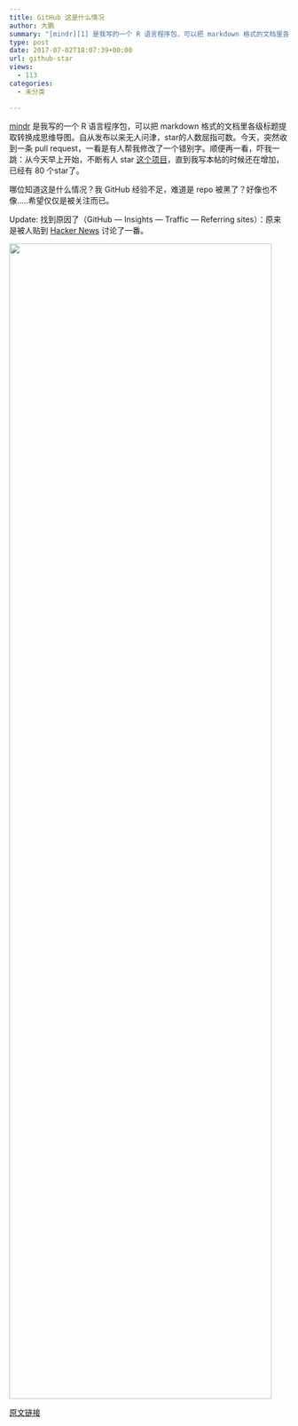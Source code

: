 ```yaml
---
title: GitHub 这是什么情况
author: 大鹏
summary: "[mindr][1] 是我写的一个 R 语言程序包，可以把 markdown 格式的文档里各级标题提取转换成思维导图。自从发布以来无人问津，star的人数屈指可数。今天，突然收到一条 pull request，一看是有人帮我修改了一个错别字。顺便再一看，吓我一跳：从今天早上开始，不断有人 star [这个项目][2]，直到我写本帖的时候还在增加，已经有 80 个star了。"
type: post
date: 2017-07-02T18:07:39+00:00
url: github-star
views:
  - 113
categories:
  - 未分类

---
```

[mindr][1] 是我写的一个 R 语言程序包，可以把 markdown 格式的文档里各级标题提取转换成思维导图。自从发布以来无人问津，star的人数屈指可数。今天，突然收到一条 pull request，一看是有人帮我修改了一个错别字。顺便再一看，吓我一跳：从今天早上开始，不断有人 star [这个项目][2]，直到我写本帖的时候还在增加，已经有 80 个star了。

哪位知道这是什么情况？我 GitHub 经验不足，难道是 repo 被黑了？好像也不像&#8230;..希望仅仅是被关注而已。

Update: 找到原因了（GitHub &#8212; Insights &#8212; Traffic &#8212; Referring sites）：原来是被人贴到 [Hacker News][3] 讨论了一番。

[<img src="http://pzhao.org/wp-content/uploads/2017/07/screenshot-github.com-2017-07-02-17-41-00-.png" alt="" width="473" height="2082" class="alignnone size-full wp-image-19415" srcset="http://pzhao.org/wp-content/uploads/2017/07/screenshot-github.com-2017-07-02-17-41-00-.png 473w, http://pzhao.org/wp-content/uploads/2017/07/screenshot-github.com-2017-07-02-17-41-00--68x300.png 68w" sizes="(max-width: 473px) 100vw, 473px" />][4]

 [1]: http://www.pzhao.org/zh/post/mindr/
 [2]: https://github.com/pzhaonet/mindr
 [3]: https://news.ycombinator.com/item?id=14682567
 [4]: http://pzhao.org/wp-content/uploads/2017/07/screenshot-github.com-2017-07-02-17-41-00-.png

[原文链接](http://dapengde.com/archives/19414)

